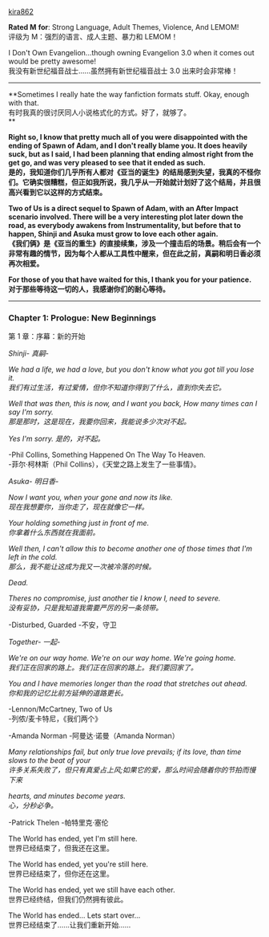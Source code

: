 [kira862](https://m.fanfiction.net/u/2230351/)

**Rated M** **for**: Strong Language, Adult Themes, Violence, And LEMOM!  
评级为 M：强烈的语言、成人主题、暴力和 LEMOM！

I Don't Own Evangelion...though owning Evangelion 3.0 when it comes out would be pretty awesome!  
我没有新世纪福音战士......虽然拥有新世纪福音战士 3.0 出来时会非常棒！

---

**Sometimes I really hate the way fanfiction formats stuff. Okay, enough with that.  
有时我真的很讨厌同人小说格式化的方式。好了，就够了。  
**

**Right so, I know that pretty much all of you were disappointed with the ending of Spawn of Adam, and I don't really blame you. It does heavily suck, but as I said, I had been planning that ending almost right from the get go, and was very pleased to see that it ended as such.  
是的，我知道你们几乎所有人都对《亚当的诞生》的结局感到失望，我真的不怪你们。它确实很糟糕，但正如我所说，我几乎从一开始就计划好了这个结局，并且很高兴看到它以这样的方式结束。**

**Two of Us is a direct sequel to Spawn of Adam, with an After Impact scenario involved. There will be a very interesting plot later down the road, as everybody awakens from Instrumentality, but before that to happen, Shinji and Asuka must grow to love each other again.  
《我们俩》是《亚当的重生》的直接续集，涉及一个撞击后的场景。稍后会有一个非常有趣的情节，因为每个人都从工具性中醒来，但在此之前，真嗣和明日香必须再次相爱。**

**For those of you that have waited for this, I thank you for your patience.  
对于那些等待这一切的人，我感谢你们的耐心等待。**

---
### Chapter 1: Prologue: New Beginnings  
第 1 章：序幕：新的开始  

_Shinji- 真嗣-_

_We had a life, we had a love, but you don't know what you got till you lose it.  
我们有过生活，有过爱情，但你不知道你得到了什么，直到你失去它。_

_Well that was then, this is now, and I want you back, How many times can I say I'm sorry.  
那是那时，这是现在，我要你回来，我能说多少次对不起。_

_Yes I'm sorry. 是的，对不起。_

-Phil Collins, Something Happened On The Way To Heaven.  
-菲尔·柯林斯（Phil Collins），《天堂之路上发生了一些事情》。

_Asuka- 明日香-_

_Now I want you, when your gone and now its like.  
现在我想要你，当你走了，现在就像它一样。_

_Your holding something just in front of me.  
你拿着什么东西就在我面前。_

_Well then, I can't allow this to become another one of those times that I'm left in the cold.  
那么，我不能让这成为我又一次被冷落的时候。_

_Dead._

_Theres no compromise, just another tie I know I, need to severe.  
没有妥协，只是我知道我需要严厉的另一条领带。_

-Disturbed, Guarded -不安，守卫

_Together- 一起-_

_We're on our way home. We're on our way home. We're going home.  
我们正在回家的路上。我们正在回家的路上。我们要回家了。_

_You and I have memories longer than the road that stretches out ahead.  
你和我的记忆比前方延伸的道路更长。_

-Lennon/McCartney, Two of Us  
-列侬/麦卡特尼，《我们两个》

-Amanda Norman -阿曼达·诺曼（Amanda Norman）

_Many relationships fail, but only true love prevails; if its love, than time slows to the beat of your  
许多关系失败了，但只有真爱占上风;如果它的爱，那么时间会随着你的节拍而慢下来_

_hearts, and minutes become years.  
心，分秒必争。_

-Patrick Thelen -帕特里克·塞伦

The World has ended, yet I'm still here.  
世界已经结束了，但我还在这里。

The World has ended, yet you're still here.  
世界已经结束了，但你还在这里。

The World has ended, yet we still have each other.  
世界已经终结，但我们仍然拥有彼此。

The World has ended... Lets start over...  
世界已经结束了......让我们重新开始......